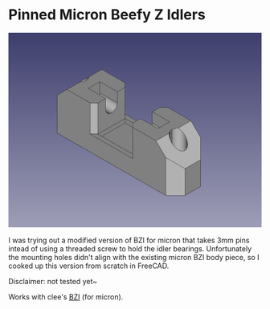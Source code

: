 # Pinned Micron Beefy Z Idlers

![Pinned BZI carriage model](images/pinned_micron_BZI_model.png)

I was trying out a modified version of BZI for micron that takes 3mm pins intead
of using a threaded screw to hold the idler bearings. Unfortunately the mounting
holes didn't align with the existing micron BZI body piece, so I cooked up this
version from scratch in FreeCAD.

Disclaimer: not tested yet~

Works with clee's [BZI](https://github.com/clee/VoronBFI) (for micron).
